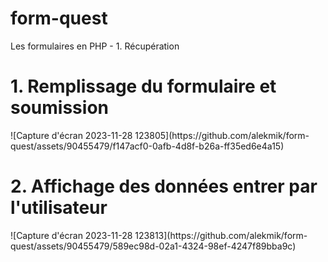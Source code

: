 # form-quest
Les formulaires en PHP - 1. Récupération

<h1>1. Remplissage du formulaire et soumission</h1>
![Capture d'écran 2023-11-28 123805](https://github.com/alekmik/form-quest/assets/90455479/f147acf0-0afb-4d8f-b26a-ff35ed6e4a15)

<h1>2. Affichage des données entrer par l'utilisateur</h1>
![Capture d'écran 2023-11-28 123813](https://github.com/alekmik/form-quest/assets/90455479/589ec98d-02a1-4324-98ef-4247f89bba9c)
